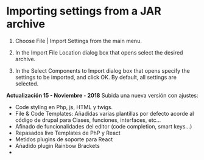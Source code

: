 # Importing settings from a JAR archive

1. Choose File | Import Settings from the main menu.

2. In the Import File Location dialog box that opens select the desired archive.

3. In the Select Components to Import dialog box that opens specify the settings to be imported, and click OK. By default, all settings are selected.

**Actualización 15 - Noviembre - 2018**
Subida una nueva versión con ajustes:
 - Code styling en Php, js, HTML y twigs.
 - File & Code Templates: Añadidas varias plantillas por defecto acorde al código de drupal para Clases, funciones, interfaces, etc... 
 - Afinado de funcionalidades del editor (code completion, smart keys...)
 - Repasados live Templates de PhP y React
 - Metidos plugins de soporte para React
 - Añadido plugin Rainbow Brackets
 - 
